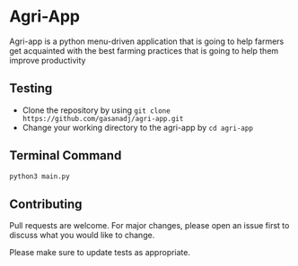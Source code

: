 # Agri-App

Agri-app is a python menu-driven application that is going to help farmers get acquainted with the best farming practices that is going to help them improve productivity

## Testing
- Clone the repository by using `git clone https://github.com/gasanadj/agri-app.git`
- Change your working directory to the agri-app by `cd agri-app`

## Terminal Command

```python
python3 main.py
```

## Contributing

Pull requests are welcome. For major changes, please open an issue first
to discuss what you would like to change.

Please make sure to update tests as appropriate.